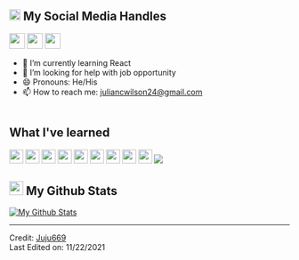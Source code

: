 

<h2><img src="https://media.giphy.com/media/2Wg89Ea84IMmkxMngo/giphy.gif" height="20"> My Social Media Handles</h2>
<p>
  <a href="mailto:juliancwilson24@gmail.com" target="_blank"><img height="28" src = "https://img.shields.io/badge/gmail-c14438?&style=for-the-badge&logo=gmail&logoColor=white"></a>
  <a href="https:https://www.linkedin.com/in/julian-wilson-b86692104/" target="_blank"> <img height="28" src = "https://img.shields.io/badge/-LinkedIn-0e76a8?style=for-the-badge&logo=Linkedin&logoColor=white"></a>
  <a href="https://instagram.com/juliancwilson" target="_blank"><img height="28" src = "https://img.shields.io/badge/-Instagram-e95950?style=for-the-badge&logo=Instagram&logoColor=white"></a>
</p>


- 🌱 I’m currently learning React
- 🤔 I’m looking for help with job opportunity
- 😄 Pronouns: He/His
- 📫 How to reach me: juliancwilson24@gmail.com
<br></br>

<h2> What I've learned</h2>                                                                                                                       

<p>
<img src= "https://img.shields.io/badge/Express.js-404D59?style=for-the-badge" height="25">
<img src="https://img.shields.io/badge/-HTML5-E34F26?style=flat-square&logo=html5&logoColor=white" height="25"> 
<img src="https://img.shields.io/badge/-Git-black?style=flat-square&logo=git" height="25"> 
<img src="https://img.shields.io/badge/-GitHub-181717?style=flat-square&logo=github" height="25"> 
<img src="https://img.shields.io/badge/-MongoDB-47A248?style=flat-square&logo=mongodb&logoColor=white" height="25"> 
<img src="https://img.shields.io/badge/React-20232A?style=for-the-badge&logo=react&logoColor=61DAFB" height="25">
<img src= "https://img.shields.io/badge/Bootstrap-563D7C?style=for-the-badge&logo=bootstrap&logoColor=white" height="25">
<img src="https://img.shields.io/badge/Material--UI-0081CB?style=for-the-badge&logo=material-ui&logoColor=white" height="25">
<img src="https://img.shields.io/badge/MySQL-00000F?style=for-the-badge&logo=mysql&logoColor=white" height="25">
<img src="https://img.shields.io/badge/Heroku-430098?style=for-the-badge&logo=heroku&logoColor=white" height"25">




</p>

<h2><img src="https://media.giphy.com/media/cj87CxfRtrUifF3Ryk/giphy.gif" height="25"> My Github Stats</h2>

[![My Github Stats](https://github-readme-stats.vercel.app/api?username=juju669&theme=midnight-purple&show_icons=true&include_all_commits=true&count_private=true)](https://github-readme-stats.vercel.app/api?username=juju669&theme=midnight-purple&include_all_commits=true&count_private=true)

------
Credit: [Juju669](https://github.com/juju669)             
Last Edited on: 11/22/2021
